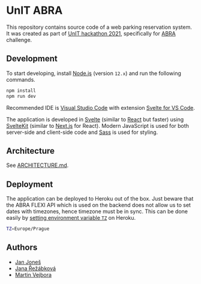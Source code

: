 # UnIT ABRA

This repository contains source code of a web parking reservation system.
It was created as part of [UnIT hackathon 2021](https://unit.bestprague.cz/), specifically for [ABRA](https://www.abra.eu/) challenge.

## Development

To start developing, install [Node.js](https://nodejs.org/en/download/releases/) (version `12.x`) and run the following commands.

```bash
npm install
npm run dev
```

Recommended IDE is [Visual Studio Code](https://code.visualstudio.com/) with extension [Svelte for VS Code](https://marketplace.visualstudio.com/items?itemName=svelte.svelte-vscode).

The application is developed in [Svelte](https://svelte.dev/) (similar to [React](https://reactjs.org/) but faster) using [SvelteKit](https://kit.svelte.dev/) (similar to [Next.js](https://nextjs.org/) for React).
Modern JavaScript is used for both server-side and client-side code and [Sass](https://sass-lang.com/) is used for styling.

## Architecture

See [ARCHITECTURE.md](ARCHITECTURE.md).

## Deployment

The application can be deployed to Heroku out of the box.
Just beware that the ABRA FLEXI API which is used on the backend does not allow us to set dates with timezones, hence timezone must be in sync.
This can be done easily by [setting environment variable `TZ`](https://stackoverflow.com/a/9849524) on Heroku.

```bash
TZ=Europe/Prague
```

## Authors

- [Jan Joneš](https://github.com/jjonescz)
- [Jana Řežábková](https://github.com/janarez)
- [Martin Vejbora](https://github.com/vejbomar)

